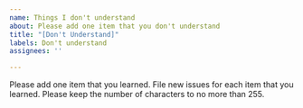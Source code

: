 ```yaml
---
name: Things I don't understand
about: Please add one item that you don't understand
title: "[Don't Understand]"
labels: Don't understand
assignees: ''

---
```


Please add one item that you learned.  File new issues for each item that you learned.  Please keep the number of characters to no more than 255.

